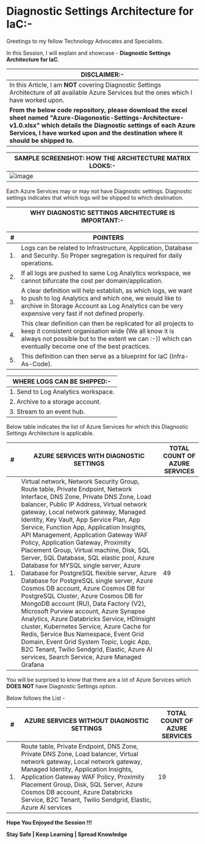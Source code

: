 # Diagnostic Settings Architecture for IaC:-

Greetings to my fellow Technology Advocates and Specialists.

In this Session, I will explain and showcase - __Diagnostic Settings Architecture for IaC__.

| __DISCLAIMER:-__ |
| --------- |
| In this Article, I am __NOT__ covering Diagnostic Settings Architecture of all available Azure Services but the ones which I have worked upon. |
| __From the below code repository, please download the excel sheet named "Azure-Diagonostic-Settings-Architecture-v1.0.xlsx" which details the Diagnostic settings of each Azure Services, I have worked upon and the destination where it should be shipped to.__ |

| __SAMPLE SCREENSHOT: HOW THE ARCHITECTURE MATRIX LOOKS:-__ |
| --------- |
| ![image](https://github.com/arindam0310018/01-Mar-2024-DevOps__Diagnostic_Settings_Architecture_for_IaC/assets/29681063/37df7678-4e67-4227-8593-a27821807a96) |

Each Azure Services may or may not have Diagnostic settings. Diagnostic settings indicates that which logs will be shipped to which destination.

| __WHY DIAGNOSTIC SETTINGS ARCHITECTURE IS IMPORTANT:-__ |
| --------- |

| __#__ | __POINTERS__ |
| --------- | --------- |
| 1. | Logs can be related to Infrastructure, Application, Database and Security. So Proper segregation is required for daily operations. |
| 2.  | If all logs are pushed to same Log Analytics workspace, we cannot bifurcate the cost per domain/application. |
| 3. | A clear definition will help establish, as which logs, we want to push to log Analytics and which one, we would like to archive in Storage Account as Log Analytics can be very expensive very fast if not defined properly. |
| 4. | This clear definition can then be replicated for all projects to keep it consistent organisation wide (We all know it is always not possible but to the extent we can :-)) which can eventually become one of the best practices. |
| 5. | This definition can then serve as a blueprint for IaC (Infra-As-Code). |

| __WHERE LOGS CAN BE SHIPPED:-__ |
| --------- |
| 1. Send to Log Analytics workspace. |
| 2. Archive to a storage account. |
| 3. Stream to an event hub. |

Below table indicates the list of Azure Services for which this Diagnostic Settings Architecture is applicable.

| __#__ | __AZURE SERVICES WITH DIAGNOSTIC SETTINGS__ |  __TOTAL COUNT OF AZURE SERVICES__ |
| --------- | --------- |  --------- |
| 1. | Virtual network, Network Security Group, Route table, Private Endpoint, Network Interface, DNS Zone, Private DNS Zone, Load balancer, Public IP Address, Virtual network gateway, Local network gateway, Managed Identity, Key Vault, App Service Plan, App Service, Function App, Application Insights, API Management, Application Gateway WAF Policy, Application Gateway, Proximity Placement Group, Virtual machine, Disk, SQL Server, SQL Database, SQL elastic pool, Azure Database for MYSQL single server, Azure Database for PostgreSQL flexible server, Azure Database for PostgreSQL single server, Azure Cosmos DB account, Azure Cosmos DB for PostgreSQL Cluster, Azure Cosmos DB for MongoDB account (RU), Data Factory (V2), Microsoft Purview account, Azure Synapse Analytics, Azure Databricks Service, HDInsight cluster, Kubernetes Service, Azure Cache for Redis, Service Bus Namespace, Event Grid Domain, Event Grid System Topic, Logic App, B2C Tenant, Twilio Sendgrid, Elastic, Azure AI services, Search Service, Azure Managed Grafana |  49 |

You will be surprised to know that there are a lot of Azure Services which __DOES NOT__ have Diagnostic Settings option. 

Below follows the List -

| __#__ | __AZURE SERVICES WITHOUT DIAGNOSTIC SETTINGS__ |  __TOTAL COUNT OF AZURE SERVICES__ |
| --------- | --------- |  --------- |
| 1. | Route table, Private Endpoint, DNS Zone, Private DNS Zone, Load balancer, Virtual network gateway, Local network gateway, Managed Identity, Application Insights, Application Gateway WAF Policy, Proximity Placement Group, Disk, SQL Server, Azure Cosmos DB account, Azure Databricks Service, B2C Tenant, Twilio Sendgrid, Elastic, Azure AI services |  19 |

__Hope You Enjoyed the Session !!!__

__Stay Safe | Keep Learning | Spread Knowledge__
